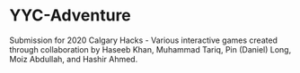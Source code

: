 # YYC-Adventure
Submission for 2020 Calgary Hacks - Various interactive games created through collaboration by Haseeb Khan, Muhammad Tariq, Pin (Daniel) Long, Moiz Abdullah, and Hashir Ahmed.
